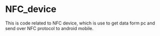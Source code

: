# NFC_device
This is code related to NFC device, which is use to get data form pc and send over NFC protocol to android mobile.
